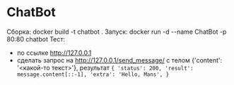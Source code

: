 # ChatBot
Сборка: docker build -t chatbot .
Запуск: docker run -d --name ChatBot -p 80:80 chatbot
Тест:
 - по ссылке http://127.0.0.1
 - сделать запрос на http://127.0.0.1/send_message/ с телом {'content': '<какой-то текст>'}, результат  ```{
        'status': 200,
        'result': message.content[::-1],
        'extra': 'Hello, Mans',
    }```
